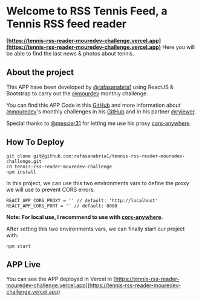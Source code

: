 # Welcome to RSS Tennis Feed, a Tennis RSS feed reader

**[https://tennis-rss-reader-mouredev-challenge.vercel.app](https://tennis-rss-reader-mouredev-challenge.vercel.app)** 
Here you will be able to find the last news & photos about tennis.


## About the project

This APP have been developed by [@rafasanabria1](https://github.com/rafasanabria1) using ReactJS & Bootstrap to carry out the [@mourdev](https://www.twitch.tv/mouredev) monthly challenge.

You can find this APP Code in this [GitHub](https://github.com/rafasanabria1/tennis-rss-reader-mouredev-challenge) and more information about [@mouredev](https://www.twitch.tv/mouredev)'s monthly challenges in his [GitHub](https://github.com/mouredev/Monthly-App-Challenge-2022) and in his partner [@rviewer](https://go.rviewer.io/dev-lector-rss-es/?utm_source=mouredev&utm_medium=github_repo&utm_campaign=rss_reader_mouredev).

Special thanks to [@messier31](https://github.com/messier31) for letting me use his proxy [cors-anywhere](https://fast-dawn-89938.herokuapp.com/https://ftw.usatoday.com/category/tennis/feed).


## How To Deploy

```
git clone git@github.com:rafasanabria1/tennis-rss-reader-mouredev-challenge.git
cd tennis-rss-reader-mouredev-challenge
npm install
```

In this project, we can use this two environments vars to define the proxy we will use to prevent CORS errors. 
```
REACT_APP_CORS_PROXY = '' // default: 'http://localhost'
REACT_APP_CORS_PORT = '' // default: 8080
```
**Note: For local use, I recommend to use with [cors-anywhere](https://github.com/Rob--W/cors-anywhere).**

After setting this two environments vars, we can finally start our project with:

```
npm start
```


## APP Live

You can see the APP deployed in Vercel in [https://tennis-rss-reader-mouredev-challenge.vercel.app](https://tennis-rss-reader-mouredev-challenge.vercel.app)
